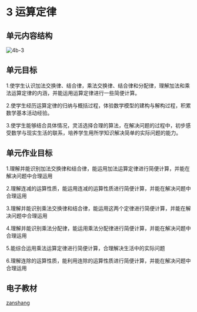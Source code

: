 # 3 运算定律

## 单元内容结构

![4b-3](https://r2.edui123.com/2023/04/4b-3.png)

## 单元目标

1.使学生认识加法交换律、结合律，乘法交换律、结合律和分配律，理解加法和乘法运算定律的内涵，并能运用运算定律进行一些简便计算。

2.使学生经历运算定律的归纳与概括过程，体验数学模型的建构与解构过程，积累数学基本活动经验。

3.使学生能够结合具体情况，灵活选择合理的算法，在解决问题的过程中，初步感受数学与现实生活的联系，培养学生用所学知识解决简单的实际问题的能力。

## 单元作业目标

1.理解并能识别加法交换律和结合律，能运用加法运算定律进行简便计算，并能在解决问题中合理运用

2.理解连减的运算性质，能运用连减的运算性质进行简便计算，并能在解决问题中合理运用

3.理解并能识别乘法交换律和结合律，能运用这两个定律进行简便计算，并能在解决问题中合理运用

4.理解并能识别乘法分配律，能运用乘法分配律进行简便计算，并能在解决问题中合理运用

5.能综合运用乘法运算定律进行简便计算，合理解决生活中的实际问题

6.理解连除的运算性质，能利用连除的运算性质进行简便计算，并能在解决问题中合理运用

## 电子教材

<Epep grade="xxsx4b" :pep="1221001402131" :pages="17" :paged="31" ></Epep>

[zanshang](../res/zanshang.md ':include')